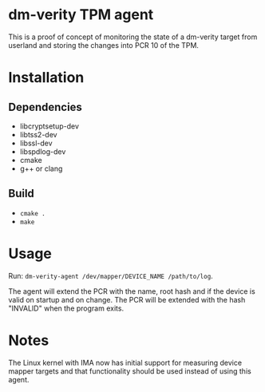 # dm-verity TPM agent
This is a proof of concept of monitoring the state of a dm-verity target from userland 
and storing the changes into PCR 10 of the TPM.

# Installation
## Dependencies
* libcryptsetup-dev
* libtss2-dev
* libssl-dev
* libspdlog-dev
* cmake
* g++ or clang

## Build
 * `cmake .`
 * `make`

# Usage
Run: `dm-verity-agent /dev/mapper/DEVICE_NAME /path/to/log`.

The agent will extend the PCR with the name, root hash and if the device is valid on startup and on change.
The PCR will be extended with the hash "INVALID" when the program exits. 

# Notes
The Linux kernel with IMA now has initial support for measuring device mapper targets 
and that functionality should be used instead of using this agent.